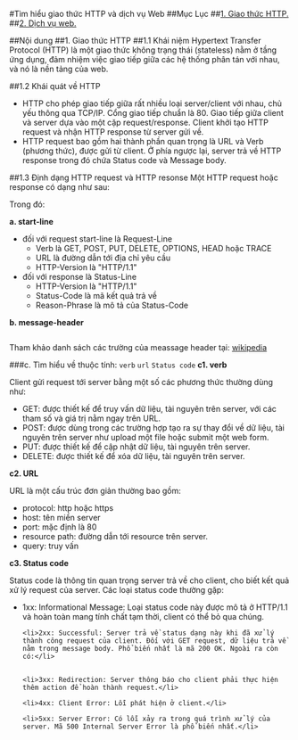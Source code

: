 #Tìm hiểu giao thức HTTP và dịch vụ Web
##Mục Lục
##[1. Giao thức HTTP.](#http)
##[2. Dịch vụ web.](#web)


<a name="http"></a>
##Nội dung
##1. Giao thức HTTP
##1.1 Khái niệm
Hypertext Transfer Protocol (HTTP) là một giao thức không trạng thái (stateless) nằm ở tầng ứng dụng, đảm nhiệm việc giao tiếp giữa các hệ thống phân tán với nhau, và nó là nền tảng của web. 

##1.2 Khái quát về HTTP
<ul>
<li>HTTP cho phép giao tiếp giữa rất nhiều loại server/client với nhau, chủ yếu thông qua TCP/IP. Cổng giao tiếp chuẩn là 80. Giao tiếp giữa client và server dựa vào một cặp request/response. Client khởi tạo HTTP request và nhận HTTP response từ server gửi về.</li>

<li>HTTP request bao gồm hai thành phần quan trọng là URL và Verb (phương thức), được gửi từ client. Ở phía ngược lại, server trả về HTTP response trong đó chứa Status code và Message body.</li>
</ul>
##1.3 Định dạng HTTP request và HTTP resonse
Một HTTP request hoặc response có dạng như sau:

Trong đó:

**a. start-line**

<ul>
<li>đối với request start-line là Request-Line

<img src="">
  <ul>
    <li>Verb là GET, POST, PUT, DELETE, OPTIONS, HEAD hoặc TRACE</li>
    <li>URL là đường dẫn tới địa chỉ yêu cầu</li>
    <li>HTTP-Version là "HTTP/1.1"</li>
    </ul>
</li>

<li>đối với response là Status-Line

<img src="">
    <ul>
     <li>HTTP-Version là "HTTP/1.1"</li>
      <li>Status-Code là mã kết quả trả về</li>
      <li>Reason-Phrase là mô tả của Status-Code</li>
    </ul>
</li>

</ul>

**b. message-header**

<img src="">

Tham khảo danh sách các trường của meassage header tại: [wikipedia](https://en.wikipedia.org/wiki/List_of_HTTP_header_fields)

###c. Tìm hiểu về thuộc tính: `verb` `url` `Status code`
**c1. verb**

Client gửi request tới server bằng một số các phương thức thường dùng như:

<ul>
     <li>GET: được thiết kế để truy vấn dữ liệu, tài nguyên trên server, với các tham số và giá trị nằm ngay trên URL.</li>
      <li>POST: được dùng trong các trường hợp tạo ra sự thay đổi về dữ liệu, tài nguyên trên server như upload một file hoặc submit một web form.</li>
      <li>PUT: được thiết kế để cập nhật dữ liệu, tài nguyên trên server.</li>
      <li>DELETE: được thiết kế để xóa dữ liệu, tài nguyên trên server.</li>
  </ul>
  
**c2. URL**

URL là một cấu trúc đơn giản thường bao gồm:

<ul>
     <li>protocol: http hoặc https</li>
      <li>host: tên miền server</li>
      <li>port: mặc định là 80</li>
      <li>resource path: đường dẫn tới resource trên server.</li>
      <li>query: truy vấn</li>
  </ul>
  
  
**c3. Status code**

Status code là thông tin quan trọng server trả về cho client, cho biết kết quả xử lý request của server. Các loại status code thường gặp:
<ul>
    <li>1xx: Informational Message: Loại status code này được mô tả ở HTTP/1.1 và hoàn toàn mang tính chất tạm thời, client có thể bỏ qua chúng.</li>
      
    <li>2xx: Successful: Server trả về status dạng này khi đã xử lý thành công request của client. Đối với GET request, dữ liệu trả về nằm trong message body. Phổ biến nhất là mã 200 OK. Ngoài ra còn có:</li>
  
      
    <li>3xx: Redirection: Server thông báo cho client phải thực hiện thêm action để hoàn thành request.</li>
      
    <li>4xx: Client Error: Lỗi phát hiện ở client.</li>
      
    <li>5xx: Server Error: Có lỗi xảy ra trong quá trình xử lý của server. Mã 500 Internal Server Error là phổ biến nhất.</li>
            
</ul>      







